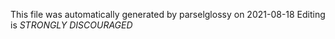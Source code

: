 This file was automatically generated by parselglossy on 2021-08-18
Editing is *STRONGLY DISCOURAGED*
